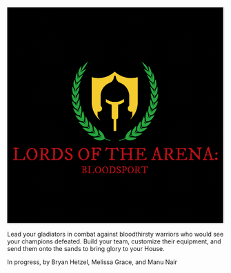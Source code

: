 ![Alt text](Logo/Logo.png)

Lead your gladiators in combat against bloodthirsty warriors who would see your champions defeated. Build your team, customize their equipment, and send them onto the sands to bring glory to your House. 










In progress, by Bryan Hetzel, Melissa Grace, and Manu Nair
